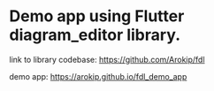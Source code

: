 # Demo app using Flutter diagram_editor library.

link to library codebase: https://github.com/Arokip/fdl

demo app: https://arokip.github.io/fdl_demo_app
